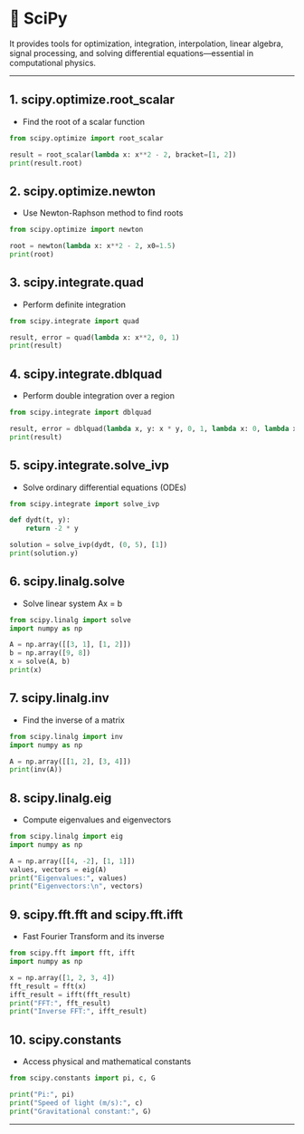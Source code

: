 # 📘 SciPy
It provides tools for optimization, integration, interpolation, linear algebra, signal processing, and solving differential equations—essential in computational physics.

---

## 1. scipy.optimize.root_scalar
- Find the root of a scalar function
```python
from scipy.optimize import root_scalar

result = root_scalar(lambda x: x**2 - 2, bracket=[1, 2])
print(result.root)
```

## 2. scipy.optimize.newton
- Use Newton-Raphson method to find roots
```python
from scipy.optimize import newton

root = newton(lambda x: x**2 - 2, x0=1.5)
print(root)
```

## 3. scipy.integrate.quad
- Perform definite integration
```python
from scipy.integrate import quad

result, error = quad(lambda x: x**2, 0, 1)
print(result)
```

## 4. scipy.integrate.dblquad
- Perform double integration over a region
```python
from scipy.integrate import dblquad

result, error = dblquad(lambda x, y: x * y, 0, 1, lambda x: 0, lambda x: 1)
print(result)
```

## 5. scipy.integrate.solve_ivp
- Solve ordinary differential equations (ODEs)
```python
from scipy.integrate import solve_ivp

def dydt(t, y):
    return -2 * y

solution = solve_ivp(dydt, (0, 5), [1])
print(solution.y)
```

## 6. scipy.linalg.solve
- Solve linear system Ax = b
```python
from scipy.linalg import solve
import numpy as np

A = np.array([[3, 1], [1, 2]])
b = np.array([9, 8])
x = solve(A, b)
print(x)
```

## 7. scipy.linalg.inv
- Find the inverse of a matrix
```python
from scipy.linalg import inv
import numpy as np

A = np.array([[1, 2], [3, 4]])
print(inv(A))
```

## 8. scipy.linalg.eig
- Compute eigenvalues and eigenvectors
```python
from scipy.linalg import eig
import numpy as np

A = np.array([[4, -2], [1, 1]])
values, vectors = eig(A)
print("Eigenvalues:", values)
print("Eigenvectors:\n", vectors)
```

## 9. scipy.fft.fft and scipy.fft.ifft
- Fast Fourier Transform and its inverse
```python
from scipy.fft import fft, ifft
import numpy as np

x = np.array([1, 2, 3, 4])
fft_result = fft(x)
ifft_result = ifft(fft_result)
print("FFT:", fft_result)
print("Inverse FFT:", ifft_result)
```

## 10. scipy.constants
- Access physical and mathematical constants
```python
from scipy.constants import pi, c, G

print("Pi:", pi)
print("Speed of light (m/s):", c)
print("Gravitational constant:", G)
```
---



